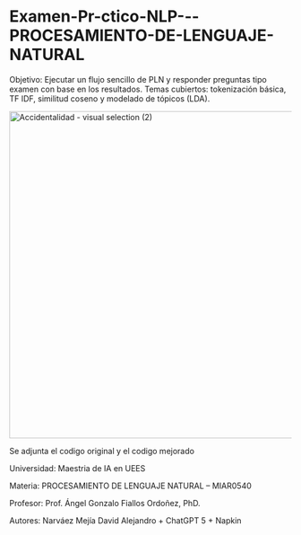 # Examen-Pr-ctico-NLP---PROCESAMIENTO-DE-LENGUAJE-NATURAL
Objetivo: Ejecutar un flujo sencillo de PLN y responder preguntas tipo examen con base en los resultados.
Temas cubiertos: tokenización básica, TF IDF, similitud coseno y modelado de tópicos (LDA).

<img width="602" height="583" alt="Accidentalidad - visual selection (2)" src="https://github.com/user-attachments/assets/b3bee8d5-f05d-4241-9ebe-f604e9da03cd" />

Se adjunta el codigo original y el codigo mejorado 

Universidad: Maestria de IA en UEES 

Materia: PROCESAMIENTO DE LENGUAJE NATURAL – MIAR0540

Profesor: Prof. Ángel Gonzalo Fiallos Ordoñez, PhD.

Autores: Narváez Mejía David Alejandro + ChatGPT 5 + Napkin
